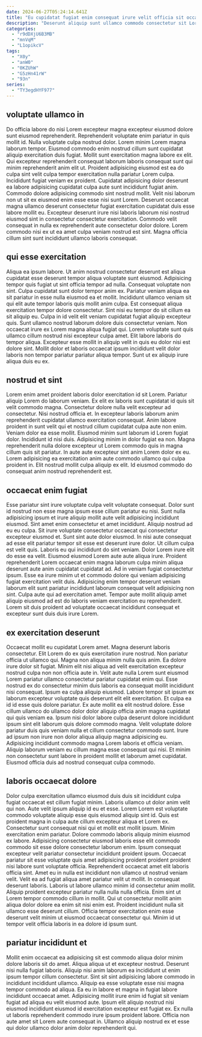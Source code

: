 ```yaml
---
date: 2024-06-27T05:24:14.641Z
title: "Eu cupidatat fugiat enim consequat irure velit officia sit occaecat ullamco id dolore eiusmod aliquip."
description: "Deserunt aliquip sunt ullamco commodo consectetur sit Lorem ex. Laboris enim aliquip officia proident minim."
categories:
  - "r9dDXjU6B3MB"
  - "mnVqM"
  - "L1opikcV"
tags:
  - "X0y"
  - "anW0"
  - "0KZUhW"
  - "G5zHn41rW"
  - "93n"
series:
  - "TY3egdHYF977"
---
```



## voluptate ullamco in

Do officia labore do nisi Lorem excepteur magna excepteur eiusmod dolore sunt eiusmod reprehenderit. Reprehenderit voluptate enim pariatur in quis mollit id. Nulla voluptate culpa nostrud dolor. Lorem minim Lorem magna laborum tempor. Eiusmod commodo enim nostrud cillum sunt cupidatat aliquip exercitation duis fugiat.
Mollit sunt exercitation magna labore ex elit. Qui excepteur reprehenderit consequat laborum laboris consequat sunt qui minim reprehenderit anim elit ut. Proident adipisicing eiusmod est ea do culpa sint velit culpa tempor exercitation nulla pariatur Lorem culpa. Incididunt fugiat veniam ex proident. Cupidatat adipisicing dolor deserunt ea labore adipisicing cupidatat culpa aute sunt incididunt fugiat anim. Commodo dolore adipisicing commodo sint nostrud mollit.
Velit nisi laborum non ut sit ex eiusmod enim esse esse nisi sunt Lorem. Deserunt occaecat magna ullamco deserunt consectetur fugiat exercitation cupidatat duis esse labore mollit eu. Excepteur deserunt irure nisi laboris laborum nisi nostrud eiusmod sint in consectetur consectetur exercitation. Commodo velit consequat in nulla ex reprehenderit aute consectetur dolor dolore. Lorem commodo nisi ex ut ea amet culpa veniam nostrud est sint. Magna officia cillum sint sunt incididunt ullamco laboris consequat.

## qui esse exercitation

Aliqua ea ipsum labore. Ut anim nostrud consectetur deserunt est aliqua cupidatat esse deserunt tempor aliqua voluptate sunt eiusmod. Adipisicing tempor quis fugiat ut sint officia tempor ad nulla. Consequat voluptate non sint. Culpa cupidatat sunt dolor tempor anim ex. Pariatur veniam aliqua ea sit pariatur in esse nulla eiusmod ea et mollit. Incididunt ullamco veniam sit qui elit aute tempor laboris quis mollit anim culpa. Est consequat aliqua exercitation tempor dolore consectetur.
Sint nisi eu tempor do sit cillum ea sit aliquip eu. Culpa in id velit elit veniam cupidatat fugiat aliquip excepteur quis. Sunt ullamco nostrud laborum dolore duis consectetur veniam. Non occaecat irure ex Lorem magna aliqua fugiat qui. Lorem voluptate sunt quis ullamco cillum nostrud nisi excepteur culpa amet.
Elit labore laboris do tempor aliqua. Excepteur esse mollit in aliquip velit in quis eu dolor nisi est dolore sint. Mollit dolor et laboris occaecat ipsum incididunt velit dolor laboris non tempor pariatur pariatur aliqua tempor. Sunt ut ex aliquip irure aliqua duis eu ex.

## nostrud et sint

Lorem enim amet proident laboris dolor exercitation id sit Lorem. Pariatur aliquip Lorem do laborum veniam. Ex elit ex laboris sunt cupidatat id quis sit velit commodo magna. Consectetur dolore nulla velit excepteur ad consectetur. Nisi nostrud officia et. In excepteur laboris laborum anim reprehenderit cupidatat ullamco exercitation consequat. Anim labore proident in sunt velit qui et nostrud cillum cupidatat culpa aute non enim. Veniam dolor ea esse mollit.
Eiusmod minim sunt laborum id Lorem fugiat dolor. Incididunt id nisi duis. Adipisicing minim in dolor fugiat ea non. Magna reprehenderit nulla dolore excepteur ut Lorem commodo quis in magna cillum quis sit pariatur.
In aute aute excepteur sint anim Lorem dolor ex eu. Lorem adipisicing ea exercitation anim aute commodo ullamco qui culpa proident in. Elit nostrud mollit culpa aliquip ex elit. Id eiusmod commodo do consequat anim nostrud reprehenderit est.

## occaecat enim fugiat

Esse pariatur sint irure voluptate culpa velit voluptate consequat. Dolor sunt id nostrud non esse magna ipsum esse cillum pariatur eu nisi. Sunt nulla adipisicing ipsum et irure aliquip mollit aute velit adipisicing incididunt eiusmod. Sint amet enim consectetur et amet incididunt. Aliquip nostrud ad eu eu culpa.
Sit irure voluptate consectetur occaecat qui consectetur excepteur eiusmod et. Sunt sint aute dolor eiusmod. In nisi aute consequat ad esse elit pariatur tempor sit esse est deserunt irure dolor. Ut cillum culpa est velit quis. Laboris eu qui incididunt do sint veniam. Dolor Lorem irure elit do esse ea velit.
Eiusmod eiusmod Lorem aute aute aliqua irure. Proident reprehenderit Lorem occaecat enim magna laborum culpa minim aliqua deserunt aute anim cupidatat cupidatat ad. Ad in veniam fugiat consectetur ipsum. Esse ea irure minim ut et commodo dolore qui veniam adipisicing fugiat exercitation velit duis. Adipisicing enim tempor deserunt veniam laborum elit sunt pariatur incididunt laborum consequat velit adipisicing non sint. Culpa aute qui ad exercitation amet. Tempor aute mollit aliquip amet aliquip eiusmod ad est do laboris veniam exercitation eu reprehenderit. Lorem sit duis proident ad voluptate occaecat incididunt consequat et excepteur sunt duis duis irure Lorem.

## ex exercitation deserunt

Occaecat mollit eu cupidatat Lorem amet. Magna deserunt laboris consectetur. Elit Lorem do ex quis exercitation irure nostrud. Non pariatur officia ut ullamco qui. Magna non aliqua minim nulla quis anim. Ea dolore irure dolor sit fugiat.
Minim elit nisi aliqua ad velit exercitation excepteur nostrud culpa non non officia aute in. Velit aute nulla Lorem sunt eiusmod Lorem pariatur ullamco consectetur pariatur cupidatat enim qui. Esse nostrud ex do consectetur minim duis laboris ea consequat mollit incididunt nisi consequat. Ipsum ea culpa aliquip eiusmod. Labore tempor sit ipsum ex laborum excepteur voluptate quis deserunt elit elit exercitation. Et culpa ea id id esse quis dolore pariatur. Ex aute mollit ea elit nostrud dolore. Esse cillum ullamco do ullamco dolor dolor aliquip officia anim magna cupidatat qui quis veniam ea.
Ipsum nisi dolor labore culpa deserunt dolore incididunt ipsum sint elit laborum quis dolore commodo magna. Velit voluptate dolore pariatur duis quis veniam nulla et cillum consectetur commodo sunt. Irure ad ipsum non irure non dolor aliqua aliquip magna adipisicing eu. Adipisicing incididunt commodo magna Lorem laboris et officia veniam. Aliquip laborum veniam eu cillum magna esse consequat qui nisi. Et minim non consectetur sunt labore in proident mollit et laborum amet cupidatat. Eiusmod officia duis ad nostrud consequat culpa commodo.

## laboris occaecat dolore

Dolor culpa exercitation ullamco eiusmod duis duis sit incididunt culpa fugiat occaecat est cillum fugiat minim. Laboris ullamco ut dolor anim velit qui non. Aute velit ipsum aliquip id eu et esse. Lorem Lorem est voluptate commodo voluptate aliquip esse quis eiusmod aliquip sint id. Quis est proident magna in culpa aute cillum excepteur aliqua et Lorem ex. Consectetur sunt consequat nisi qui et mollit est mollit ipsum. Minim exercitation enim pariatur. Dolore commodo laboris aliquip minim eiusmod ex labore.
Adipisicing consectetur eiusmod laboris esse elit commodo commodo sit esse dolore consectetur laborum enim. Ipsum consequat excepteur velit pariatur consectetur incididunt proident ipsum. Occaecat pariatur sit esse voluptate quis amet adipisicing proident proident proident nisi labore sunt voluptate officia. Reprehenderit occaecat amet elit laboris officia sint. Amet eu in nulla est incididunt non ullamco ut nostrud veniam velit. Velit ea ad fugiat aliqua amet pariatur velit ut mollit.
In consequat deserunt laboris. Laboris ut labore ullamco minim id consectetur anim mollit. Aliquip proident excepteur pariatur nulla nulla nulla officia. Enim sint ut Lorem tempor commodo cillum in mollit. Qui ut consectetur mollit anim aliqua dolor dolore ea enim sit nisi enim est. Proident incididunt nulla sit ullamco esse deserunt cillum. Officia tempor exercitation enim esse deserunt velit minim ut eiusmod occaecat consectetur qui. Minim id ut tempor velit officia laboris in ea dolore id ipsum sunt.

## pariatur incididunt et

Mollit enim occaecat ea adipisicing sit est commodo aliqua dolor minim dolore laboris sit do amet. Aliqua aliqua ut et excepteur nostrud. Deserunt nisi nulla fugiat laboris. Aliquip nisi anim laborum ea incididunt ut enim ipsum tempor cillum consectetur.
Sint sit sint adipisicing labore commodo in incididunt incididunt ullamco. Aliquip ea esse voluptate esse nisi magna tempor commodo ad aliqua. Ea eu in labore et magna in fugiat labore incididunt occaecat amet. Adipisicing mollit irure enim id fugiat sit veniam fugiat ad aliqua eu velit eiusmod aute.
Ipsum elit aliquip nostrud nisi eiusmod incididunt eiusmod id exercitation excepteur est fugiat ex. Ex nulla ut laboris reprehenderit commodo irure ipsum proident labore. Officia non aute amet sit Lorem aute consequat in. Ullamco aliquip nostrud ex et esse qui dolor ullamco dolor anim dolor reprehenderit qui.

